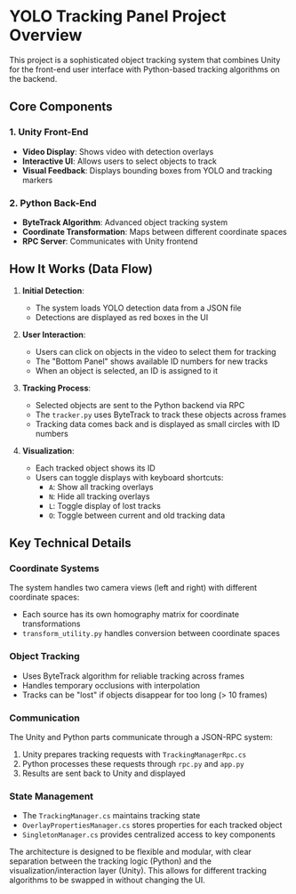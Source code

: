 # YOLO Tracking Panel Project Overview

This project is a sophisticated object tracking system that combines Unity for the front-end user interface with Python-based tracking algorithms on the backend.

## Core Components

### 1. Unity Front-End

- **Video Display**: Shows video with detection overlays
- **Interactive UI**: Allows users to select objects to track
- **Visual Feedback**: Displays bounding boxes from YOLO and tracking markers

### 2. Python Back-End

- **ByteTrack Algorithm**: Advanced object tracking system
- **Coordinate Transformation**: Maps between different coordinate spaces
- **RPC Server**: Communicates with Unity frontend

## How It Works (Data Flow)

1. **Initial Detection**:

   - The system loads YOLO detection data from a JSON file
   - Detections are displayed as red boxes in the UI

2. **User Interaction**:

   - Users can click on objects in the video to select them for tracking
   - The "Bottom Panel" shows available ID numbers for new tracks
   - When an object is selected, an ID is assigned to it

3. **Tracking Process**:

   - Selected objects are sent to the Python backend via RPC
   - The `tracker.py` uses ByteTrack to track these objects across frames
   - Tracking data comes back and is displayed as small circles with ID numbers

4. **Visualization**:
   - Each tracked object shows its ID
   - Users can toggle displays with keyboard shortcuts:
     - `A`: Show all tracking overlays
     - `N`: Hide all tracking overlays
     - `L`: Toggle display of lost tracks
     - `O`: Toggle between current and old tracking data

## Key Technical Details

### Coordinate Systems

The system handles two camera views (left and right) with different coordinate spaces:

- Each source has its own homography matrix for coordinate transformations
- `transform_utility.py` handles conversion between coordinate spaces

### Object Tracking

- Uses ByteTrack algorithm for reliable tracking across frames
- Handles temporary occlusions with interpolation
- Tracks can be "lost" if objects disappear for too long (> 10 frames)

### Communication

The Unity and Python parts communicate through a JSON-RPC system:

1. Unity prepares tracking requests with `TrackingManagerRpc.cs`
2. Python processes these requests through `rpc.py` and `app.py`
3. Results are sent back to Unity and displayed

### State Management

- The `TrackingManager.cs` maintains tracking state
- `OverlayPropertiesManager.cs` stores properties for each tracked object
- `SingletonManager.cs` provides centralized access to key components

The architecture is designed to be flexible and modular, with clear separation between the tracking logic (Python) and the visualization/interaction layer (Unity). This allows for different tracking algorithms to be swapped in without changing the UI.

